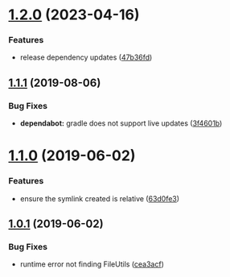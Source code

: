 # [1.2.0](https://github.com/gtramontina/ghooks.gradle/compare/v1.1.1...v1.2.0) (2023-04-16)


### Features

* release dependency updates ([47b36fd](https://github.com/gtramontina/ghooks.gradle/commit/47b36fd60d2d4c833d7914031fe9bec5e634b83c))

## [1.1.1](https://github.com/gtramontina/ghooks.gradle/compare/v1.1.0...v1.1.1) (2019-08-06)


### Bug Fixes

* **dependabot:** gradle does not support live updates ([3f4601b](https://github.com/gtramontina/ghooks.gradle/commit/3f4601b))

# [1.1.0](https://github.com/gtramontina/ghooks.gradle/compare/v1.0.1...v1.1.0) (2019-06-02)


### Features

* ensure the symlink created is relative ([63d0fe3](https://github.com/gtramontina/ghooks.gradle/commit/63d0fe3))

## [1.0.1](https://github.com/gtramontina/ghooks.gradle/compare/v1.0.0...v1.0.1) (2019-06-02)


### Bug Fixes

* runtime error not finding FileUtils ([cea3acf](https://github.com/gtramontina/ghooks.gradle/commit/cea3acf))
